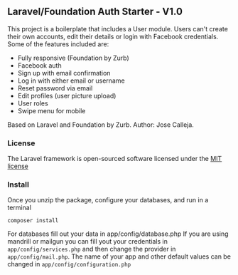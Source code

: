 ## Laravel/Foundation Auth Starter - V1.0

This project is a boilerplate that includes a User module.
Users can't create their own accounts, edit their details or login with Facebook credentials.
Some of the features included are:
- Fully responsive (Foundation by Zurb)
- Facebook auth
- Sign up with email confirmation
- Log in with either email or username
- Reset password via email
- Edit profiles (user picture upload)
- User roles
- Swipe menu for mobile

Based on Laravel and Foundation by Zurb.
Author: Jose Calleja.



### License

The Laravel framework is open-sourced software licensed under the [MIT license](http://opensource.org/licenses/MIT)

### Install
Once you unzip the package, configure your databases, and run in a terminal

```
composer install
```

For databases fill out your data in app/config/database.php
If you are using mandrill or mailgun you can fill yout your credentials in ```app/config/services.php``` and then change the provider in ```app/config/mail.php```.
The name of your app and other default values can be changed in ```app/config/configuration.php```
